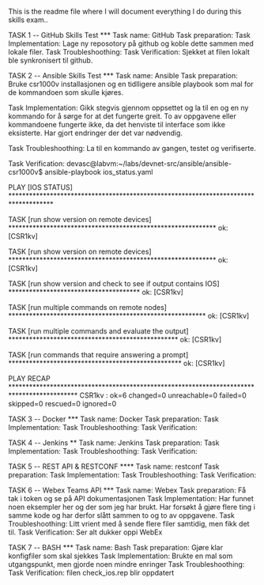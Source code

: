 

This is the readme file where I will document everything I do during this skills exam..

TASK 1 -- GitHub Skills Test *** Task name: GitHub 
Task preparation: 
Task Implementation: Lage ny reposotory på github og koble dette sammen med lokale filer.
Task Troubleshoothing: 
Task Verification: Sjekket at filen lokalt ble synkronisert til github. 

TASK 2 -- Ansible Skills Test *** Task name: Ansible 
Task preparation: Bruke csr1000v installasjonen og en tidlligere ansible playbook som mal for de kommandoen som skulle kjøres.

Task Implementation: Gikk stegvis gjennom oppsettet og la til en og en ny kommando for å sørge for at det fungerte greit. To av oppgavene eller kommandoene fungerte ikke, da det henviste til interface som ikke eksisterte. Har gjort endringer der det var nødvendig.

Task Troubleshoothing: La til en kommando av gangen, testet og verifiserte. 

Task Verification:
devasc@labvm:~/labs/devnet-src/ansible/ansible-csr1000v$ ansible-playbook ios_status.yaml 

PLAY [IOS STATUS] ************************************************************************************

TASK [run show version on remote devices] ************************************************************
ok: [CSR1kv]

TASK [run show version on remote devices] ************************************************************
ok: [CSR1kv]

TASK [run show version and check to see if output contains IOS] **************************************
ok: [CSR1kv]

TASK [run multiple commands on remote nodes] *********************************************************
ok: [CSR1kv]

TASK [run multiple commands and evaluate the output] *************************************************
ok: [CSR1kv]

TASK [run commands that require answering a prompt] **************************************************
ok: [CSR1kv]

PLAY RECAP *******************************************************************************************
CSR1kv                     : ok=6    changed=0    unreachable=0    failed=0    skipped=0    rescued=0    ignored=0   

TASK 3 -- Docker *** Task name: Docker 
Task preparation: 
Task Implementation: 
Task Troubleshoothing: 
Task Verification:

TASK 4 -- Jenkins ** Task name: Jenkins Task preparation: Task Implementation: Task Troubleshoothing: Task Verification:

TASK 5 -- REST API & RESTCONF **** Task name: restconf Task preparation: Task Implementation: Task Troubleshoothing: Task Verification:

TASK 6 -- Webex Teams API *** 
Task name: Webex 
Task preparation: Få tak i token og se på API dokumentasjonen
Task Implementation: Har funnet noen eksempler her og der som jeg har brukt. Har forsøkt å gjøre flere ting i samme kode og har derfor slått sammen to og to av oppgavene.
Task Troubleshoothing: Litt vrient med å sende flere filer samtidig, men fikk det til.
Task Verification: Ser alt dukker oppi WebEx

TASK 7 -- BASH *** Task name: Bash 
Task preparation: Gjøre klar konfigfiler som skal sjekkes
Task Implementation: Brukte en mal som utgangspunkt, men gjorde noen mindre enringer
Task Troubleshoothing: 
Task Verification: filen check_ios.rep blir oppdatert

